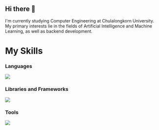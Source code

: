 ## Hi there 👋

I'm currently studying Computer Engineering at Chulalongkorn University. My primary interests lie in the fields of Artificial Intelligence and Machine Learning, as well as backend development.


<p align="center">
  <h1>
    My Skills
  </h1>
  <h3>
    Languages
  </h3>
  <div>
    <img src="https://skillicons.dev/icons?i=python,js,java,c,cpp,go,scala,solidity"/>
  </div>
  <h3>
    Libraries and Frameworks
  </h3>
  <div>
    <img src="https://skillicons.dev/icons?i=pytorch,tensorflow,react,next,express,flask"/>
  </div>
  <h3>
    Tools
  </h3>
  <div>
    <img src="https://skillicons.dev/icons?i=vscode,idea,postman,aws,gcp,arduino,kubernetes,docker"/>
  </div>
</p>


<!--![Top Langs](https://github-readme-stats.vercel.app/api/top-langs/?username=Thiraput01&langs_count=10&layout=compact&hide_progress=true&hide=c)-->

<!-- ![Leetcode Stats](https://leetcard.jacoblin.cool/Thiraput) -->
